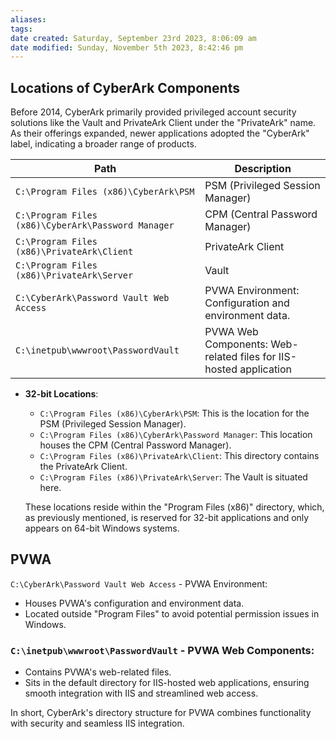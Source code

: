 ```yaml
---
aliases: 
tags: 
date created: Saturday, September 23rd 2023, 8:06:09 am
date modified: Sunday, November 5th 2023, 8:42:46 pm
---
```


## Locations of CyberArk Components

Before 2014, CyberArk primarily provided privileged account security solutions like the Vault and PrivateArk Client under the "PrivateArk" name. As their offerings expanded, newer applications adopted the "CyberArk" label, indicating a broader range of products.

| Path                                                  | Description                                                       |
|-------------------------------------------------------|-------------------------------------------------------------------|
| `C:\Program Files (x86)\CyberArk\PSM`                 | PSM (Privileged Session Manager)                                  |
| `C:\Program Files (x86)\CyberArk\Password Manager`    | CPM (Central Password Manager)                                    |
| `C:\Program Files (x86)\PrivateArk\Client`            | PrivateArk Client                                                 |
| `C:\Program Files (x86)\PrivateArk\Server`            | Vault                                                             |
| `C:\CyberArk\Password Vault Web Access`               | PVWA Environment: Configuration and environment data.             |
| `C:\inetpub\wwwroot\PasswordVault`                    | PVWA Web Components: Web-related files for IIS-hosted application|
   - **32-bit Locations**:
     - `C:\Program Files (x86)\CyberArk\PSM`: This is the location for the PSM (Privileged Session Manager).
     - `C:\Program Files (x86)\CyberArk\Password Manager`: This location houses the CPM (Central Password Manager).
     - `C:\Program Files (x86)\PrivateArk\Client`: This directory contains the PrivateArk Client.
     - `C:\Program Files (x86)\PrivateArk\Server`: The Vault is situated here.
     
     These locations reside within the "Program Files (x86)" directory, which, as previously mentioned, is reserved for 32-bit applications and only appears on 64-bit Windows systems.
   

## PVWA

 `C:\CyberArk\Password Vault Web Access` - PVWA Environment:

   - Houses PVWA's configuration and environment data.
   - Located outside "Program Files" to avoid potential permission issues in Windows.  

### `C:\inetpub\wwwroot\PasswordVault` - PVWA Web Components:

   - Contains PVWA's web-related files.
   - Sits in the default directory for IIS-hosted web applications, ensuring smooth integration with IIS and streamlined web access.

In short, CyberArk's directory structure for PVWA combines functionality with security and seamless IIS integration.

